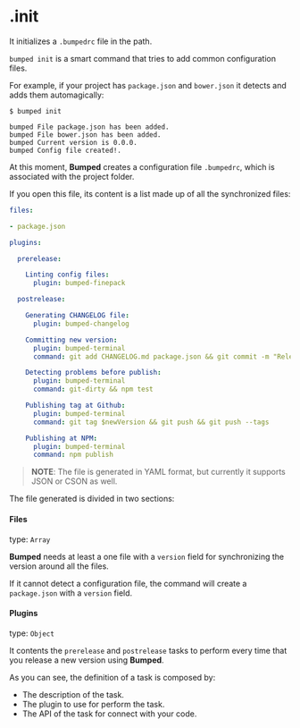 # .init

It initializes a `.bumpedrc` file in the path.

`bumped init` is a smart command that tries to add common configuration files.

For example, if your project has `package.json` and `bower.json` it detects and adds them automagically:

```
$ bumped init

bumped File package.json has been added.
bumped File bower.json has been added.
bumped Current version is 0.0.0.
bumped Config file created!.
```

At this moment, **Bumped** creates a configuration file `.bumpedrc`, which is associated with the project folder.

If you open this file, its content is a list made up of all the synchronized files:

```yaml
files:

- package.json

plugins:

  prerelease:

    Linting config files:
      plugin: bumped-finepack

  postrelease:

    Generating CHANGELOG file:
      plugin: bumped-changelog

    Committing new version:
      plugin: bumped-terminal
      command: git add CHANGELOG.md package.json && git commit -m "Release $newVersion"

    Detecting problems before publish:
      plugin: bumped-terminal
      command: git-dirty && npm test

    Publishing tag at Github:
      plugin: bumped-terminal
      command: git tag $newVersion && git push && git push --tags

    Publishing at NPM:
      plugin: bumped-terminal
      command: npm publish
```

> **NOTE**: The file is generated in YAML format, but currently it supports JSON or CSON as well.

The file generated is divided in two sections:

#### Files

type: `Array`

**Bumped** needs at least a one file with a `version` field for synchronizing the version around all the files.

If it cannot detect a configuration file, the command will create a `package.json` with a `version` field.

#### Plugins

type: `Object`

It contents the `prerelease` and `postrelease` tasks to perform every time that you release a new version using **Bumped**.

As you can see, the definition of a task is composed by:

- The description of the task.
- The plugin to use for perform the task.
- The API of the task for connect with your code.
